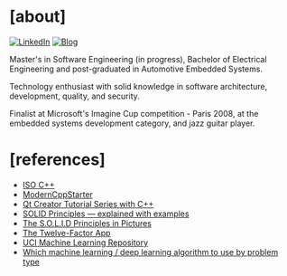 # [about]

[![LinkedIn](https://img.shields.io/badge/-LinkedIn-blue?style=for-the-badge&logo=Linkedin&logoColor=white&link=https://www.linkedin.com/in/furansa)](https://www.linkedin.com/in/furansa)
[![Blog](https://img.shields.io/badge/-Blog-black?style=for-the-badge&logo=Github&logoColor=white&link=https://desconstruindo.furansa.me)](https://desconstruindo.furansa.me)

Master's in Software Engineering (in progress), Bachelor of Electrical Engineering and post-graduated in Automotive Embedded Systems.

Technology enthusiast with solid knowledge in software architecture, development, quality, and security.

Finalist at Microsoft's Imagine Cup competition - Paris 2008, at the embedded systems development category, and jazz guitar player.

# [references]

* [ISO C++](https://isocpp.org)
* [ModernCppStarter](https://github.com/TheLartians/ModernCppStarter)
* [Qt Creator Tutorial Series with C++](https://prognotes.net/qt-tutorial-series)
* [SOLID Principles — explained with examples](https://medium.com/mindorks/solid-principles-explained-with-examples-79d1ce114ace)
* [The S.O.L.I.D Principles in Pictures](https://medium.com/backticks-tildes/the-s-o-l-i-d-principles-in-pictures-b34ce2f1e898)
* [The Twelve-Factor App](https://12factor.net)
* [UCI Machine Learning Repository](https://archive.ics.uci.edu/ml)
* [Which machine learning / deep learning algorithm to use by problem type](https://www.datasciencecentral.com/profiles/blogs/which-machine-learning-deep-learning-algorithm-to-use-by-problem)
